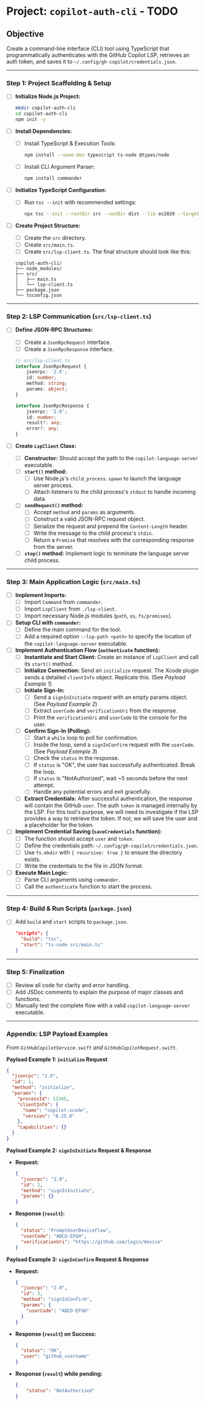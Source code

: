 
# Project: `copilot-auth-cli` - TODO

## Objective
Create a command-line interface (CLI) tool using TypeScript that programmatically authenticates with the GitHub Copilot LSP, retrieves an auth token, and saves it to `~/.config/gh-copilot/credentials.json`.

---

### Step 1: Project Scaffolding & Setup

- [ ] **Initialize Node.js Project:**
  ```bash
  mkdir copilot-auth-cli
  cd copilot-auth-cli
  npm init -y
  ```

- [ ] **Install Dependencies:**
  - [ ] Install TypeScript & Execution Tools:
    ```bash
    npm install --save-dev typescript ts-node @types/node
    ```
  - [ ] Install CLI Argument Parser:
    ```bash
    npm install commander
    ```

- [ ] **Initialize TypeScript Configuration:**
  - [ ] Run `tsc --init` with recommended settings:
    ```bash
    npx tsc --init --rootDir src --outDir dist --lib es2020 --target es2020 --module commonjs
    ```

- [ ] **Create Project Structure:**
  - [ ] Create the `src` directory.
  - [ ] Create `src/main.ts`.
  - [ ] Create `src/lsp-client.ts`.
  The final structure should look like this:
  ```
  copilot-auth-cli/
  ├── node_modules/
  ├── src/
  │   ├── main.ts
  │   └── lsp-client.ts
  ├── package.json
  └── tsconfig.json
  ```

---

### Step 2: LSP Communication (`src/lsp-client.ts`)

- [ ] **Define JSON-RPC Structures:**
  - [ ] Create a `JsonRpcRequest` interface.
  - [ ] Create a `JsonRpcResponse` interface.
  ```typescript
  // src/lsp-client.ts
  interface JsonRpcRequest {
      jsonrpc: '2.0';
      id: number;
      method: string;
      params: object;
  }

  interface JsonRpcResponse {
      jsonrpc: '2.0';
      id: number;
      result?: any;
      error?: any;
  }
  ```

- [ ] **Create `LspClient` Class:**
  - [ ] **Constructor:** Should accept the path to the `copilot-language-server` executable.
  - [ ] **`start()` method:**
    - [ ] Use Node.js's `child_process.spawn` to launch the language server process.
    - [ ] Attach listeners to the child process's `stdout` to handle incoming data.
  - [ ] **`sendRequest()` method:**
    - [ ] Accept `method` and `params` as arguments.
    - [ ] Construct a valid JSON-RPC request object.
    - [ ] Serialize the request and prepend the `Content-Length` header.
    - [ ] Write the message to the child process's `stdin`.
    - [ ] Return a `Promise` that resolves with the corresponding response from the server.
  - [ ] **`stop()` method:** Implement logic to terminate the language server child process.

---

### Step 3: Main Application Logic (`src/main.ts`)

- [ ] **Implement Imports:**
  - [ ] Import `Command` from `commander`.
  - [ ] Import `LspClient` from `./lsp-client`.
  - [ ] Import necessary Node.js modules (`path`, `os`, `fs/promises`).

- [ ] **Setup CLI with `commander`:**
  - [ ] Define the main command for the tool.
  - [ ] Add a required option `--lsp-path <path>` to specify the location of the `copilot-language-server` executable.

- [ ] **Implement Authentication Flow (`authenticate` function):**
  - [ ] **Instantiate and Start Client:** Create an instance of `LspClient` and call its `start()` method.
  - [ ] **Initialize Connection:** Send an `initialize` request. The Xcode plugin sends a detailed `clientInfo` object. Replicate this. (See *Payload Example 1*)
  - [ ] **Initiate Sign-In:**
    - [ ] Send a `signInInitiate` request with an empty params object. (See *Payload Example 2*)
    - [ ] Extract `userCode` and `verificationUri` from the response.
    - [ ] Print the `verificationUri` and `userCode` to the console for the user.
  - [ ] **Confirm Sign-In (Polling):**
    - [ ] Start a `while` loop to poll for confirmation.
    - [ ] Inside the loop, send a `signInConfirm` request with the `userCode`. (See *Payload Example 3*)
    - [ ] Check the `status` in the response.
    - [ ] If `status` is "OK", the user has successfully authenticated. Break the loop.
    - [ ] If `status` is "NotAuthorized", wait ~5 seconds before the next attempt.
    - [ ] Handle any potential errors and exit gracefully.
  - [ ] **Extract Credentials:** After successful authentication, the response will contain the GitHub `user`. The auth `token` is managed internally by the LSP. For this tool's purpose, we will need to investigate if the LSP provides a way to retrieve the token. If not, we will save the user and a placeholder for the token.

- [ ] **Implement Credential Saving (`saveCredentials` function):**
  - [ ] The function should accept `user` and `token`.
  - [ ] Define the credentials path: `~/.config/gh-copilot/credentials.json`.
  - [ ] Use `fs.mkdir` with `{ recursive: true }` to ensure the directory exists.
  - [ ] Write the credentials to the file in JSON format.

- [ ] **Execute Main Logic:**
  - [ ] Parse CLI arguments using `commander`.
  - [ ] Call the `authenticate` function to start the process.

---

### Step 4: Build & Run Scripts (`package.json`)

- [ ] Add `build` and `start` scripts to `package.json`.
  ```json
  "scripts": {
    "build": "tsc",
    "start": "ts-node src/main.ts"
  }
  ```

---

### Step 5: Finalization

- [ ] Review all code for clarity and error handling.
- [ ] Add JSDoc comments to explain the purpose of major classes and functions.
- [ ] Manually test the complete flow with a valid `copilot-language-server` executable.

---

### Appendix: LSP Payload Examples

*From `GitHubCopilotService.swift` and `GitHubCopilotRequest.swift`.*

**Payload Example 1: `initialize` Request**
```json
{
  "jsonrpc": "2.0",
  "id": 1,
  "method": "initialize",
  "params": {
    "processId": 12345,
    "clientInfo": {
      "name": "copilot-xcode",
      "version": "0.25.0"
    },
    "capabilities": {}
  }
}
```

**Payload Example 2: `signInInitiate` Request & Response**

*   **Request:**
    ```json
    {
      "jsonrpc": "2.0",
      "id": 2,
      "method": "signInInitiate",
      "params": {}
    }
    ```
*   **Response (`result`):**
    ```json
    {
      "status": "PromptUserDeviceFlow",
      "userCode": "ABCD-EFGH",
      "verificationUri": "https://github.com/login/device"
    }
    ```

**Payload Example 3: `signInConfirm` Request & Response**

*   **Request:**
    ```json
    {
      "jsonrpc": "2.0",
      "id": 3,
      "method": "signInConfirm",
      "params": {
        "userCode": "ABCD-EFGH"
      }
    }
    ```
*   **Response (`result`) on Success:**
    ```json
    {
      "status": "OK",
      "user": "github_username"
    }
    ```
*   **Response (`result`) while pending:**
    ```json
    {
        "status": "NotAuthorized"
    }
    ```
